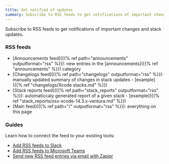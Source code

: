```yaml
---
title: Get notified of updates
summary: Subscribe to RSS feeds to get notifications of important changes and stack updates.
---
```


Subscribe to RSS feeds to get notifications of important changes and stack updates.

### RSS feeds

- [Announcements feed]({{% ref path="announcements" outputformat="rss" %}}): new entries in the [announcements]({{% ref "announcements" %}}) category
- [Changelogs feed]({{% ref path="changelogs" outputformat="rss" %}}): manually updated summary of changes in stack updates - [example]({{% ref "changelogs/Xcode stacks.md" %}})
- [Stack reports feed]({{% ref path="stack_reports" outputformat="rss" %}}): automaticcaly generated report of a given stack - [example]({{% ref "stack_reports/osx-xcode-14.3.x-ventura.md" %}})
- [Main feed]({{% ref path="/" outputformat="rss" %}}): everything on this page

### Guides

Learn how to connect the feed to your existing tools:

- [Add RSS feeds to Slack](https://slack.com/help/articles/218688467-Add-RSS-feeds-to-Slack)
- [Add RSS feeds to Microsoft Teams](https://www.howtogeek.com/708799/how-to-send-rss-feeds-to-a-microsoft-teams-channel/)
- [Send new RSS feed entries via email with Zapier](https://zapier.com/apps/email/integrations/rss/1441/send-new-rss-feed-entries-via-email)


